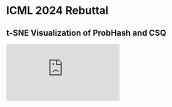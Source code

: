 # ICML 2024 Rebuttal

## t-SNE Visualization of ProbHash and CSQ 

![alt text](https://github.com/i-am-your-brother/icml5920rebuttal/edit/main/readme.md/tsne_probhash.pdf "t-SNE Visualization of our ProbHash")
